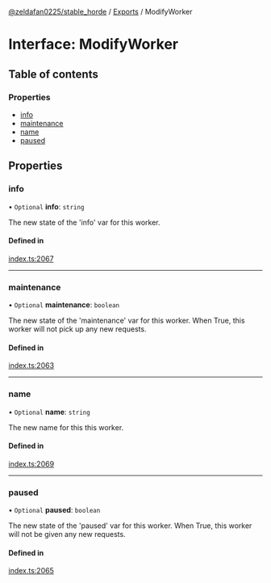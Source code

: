 [@zeldafan0225/stable_horde](../README.md) / [Exports](../modules.md) / ModifyWorker

# Interface: ModifyWorker

## Table of contents

### Properties

- [info](ModifyWorker.md#info)
- [maintenance](ModifyWorker.md#maintenance)
- [name](ModifyWorker.md#name)
- [paused](ModifyWorker.md#paused)

## Properties

### info

• `Optional` **info**: `string`

The new state of the 'info' var for this worker.

#### Defined in

[index.ts:2067](https://github.com/MrlolDev/stable_horde/blob/07c9e41/index.ts#L2067)

___

### maintenance

• `Optional` **maintenance**: `boolean`

The new state of the 'maintenance' var for this worker. When True, this worker will not pick up any new requests.

#### Defined in

[index.ts:2063](https://github.com/MrlolDev/stable_horde/blob/07c9e41/index.ts#L2063)

___

### name

• `Optional` **name**: `string`

The new name for this this worker.

#### Defined in

[index.ts:2069](https://github.com/MrlolDev/stable_horde/blob/07c9e41/index.ts#L2069)

___

### paused

• `Optional` **paused**: `boolean`

The new state of the 'paused' var for this worker. When True, this worker will not be given any new requests.

#### Defined in

[index.ts:2065](https://github.com/MrlolDev/stable_horde/blob/07c9e41/index.ts#L2065)
